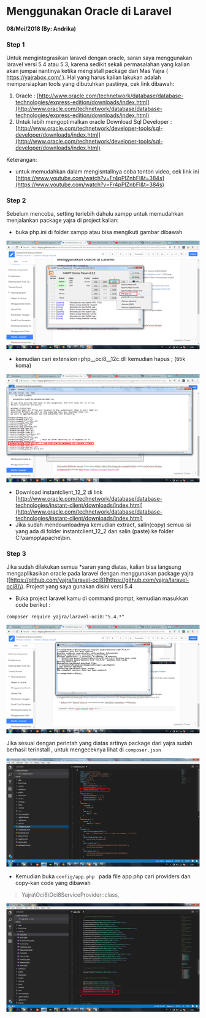 # Menggunakan Oracle di Laravel

#### 08/Mei/2018 \(By: Andrika\)

### Step 1

Untuk mengintegrasikan laravel dengan oracle, saran saya menggunakan laravel versi 5.4 atau 5.3, karena sedikit sekali permasalahan yang kalian akan jumpai nantinya ketika mengistall package dari Mas Yajra \( [https://yajrabox.com/ ](https://yajrabox.com/)\). Hal yang harus kalian lakukan adalah mempersiapkan tools yang dibutuhkan pastinya, cek link dibawah:

1. Oracle : [http://www.oracle.com/technetwork/database/database-technologies/express-edition/downloads/index.html](http://www.oracle.com/technetwork/database/database-technologies/express-edition/downloads/index.html)
2. Untuk lebih mengoptimalkan oracle Download Sql Developer : [http://www.oracle.com/technetwork/developer-tools/sql-developer/downloads/index.html](http://www.oracle.com/technetwork/developer-tools/sql-developer/downloads/index.html)

Keterangan:

* untuk memudahkan dalam mengisntallnya coba tonton video, cek link ini [https://www.youtube.com/watch?v=Fr4pPlZnbFI&t=384s](https://www.youtube.com/watch?v=Fr4pPlZnbFI&t=384s)

### Step 2

Sebelum mencoba, setting terlebih dahulu xampp untuk memudahkan menjalankan package yajra di project kalian:

* buka php.ini di folder xampp atau bisa mengikuti gambar dibawah

![](/assets/import.png)

* kemudian cari extension=php\_\_oci8\_\_12c.dll kemudian hapus ; \(titik koma\)

![](/assets/php_ini.png)

* Download instantclient\_12\_2 di link [http://www.oracle.com/technetwork/database/database-technologies/instant-client/downloads/index.html](http://www.oracle.com/technetwork/database/database-technologies/instant-client/downloads/index.html)
* Jika sudah mendownloadnya kemudian extract, salin\(copy\) semua isi yang ada di folder instantclient\_12\_2 dan salin \(paste\) ke folder C:\xampp\apache\bin.

### Step 3

Jika sudah dilakukan semua \*saran yang diatas, kalian bisa langsung mengaplikasikan oracle pada laravel dengan  menggunakan package yajra \([https://github.com/yajra/laravel-oci8](https://github.com/yajra/laravel-oci8)\). Project yang saya gunakan disini versi 5.4

* Buka project laravel kamu di command prompt, kemudian masukkan code berikut :

```
composer require yajra/laravel-oci8:"5.4.*"
```

![](/assets/composer_yajra.png)

Jika sesuai dengan perintah yang diatas artinya package dari yajra sudah berhasil terinstall , untuk mengeceknya lihat di `composer.json`

![](/assets/composer_json.png)

* Kemudian  buka  `config/app.php ` pada file app.php  cari providers dan copy-kan code yang dibawah

> Yajra\Oci8\Oci8ServiceProvider::class,

![](/assets/app.php.png)




